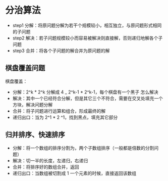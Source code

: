 # 分治算法

- step1 分解：将原问题分解为若干个规模较小，相互独立，与原问题形式相同的子问题
- step2 解决：若子问题规模较小而容易被解决则直接解，否则递归地解各个子问题
- step3 合并：将各个子问题的解合并为原问题的解

## 棋盘覆盖问题

棋盘覆盖：

- 分解：2^k \* 2^k 分解成 4 \_ 2^k-1 \* 2^k-1，每个棋盘有一个黑子 怎么解决
- 解决：其中一个已经符合分解，但是其它三个不符合，需要在交叉处填充一个方块，解决问题分解
- 合并：将子问题进行运算和组合，形成最终的解
- 递归出口：当为 2^1 \* 2 ^1，找到黑点，填充其它部分

## 归并排序、快速排序

- 分解：将一个数组的排序分割为，两个子数组排序（一般都是倍数的分割问题）
- 解决：切一半的长度，左递归，右递归
- 合并：将排序好的数组合并，返回
- 递归出口：当数组被切割成 1 一个元素的时候，直接返回该数组
